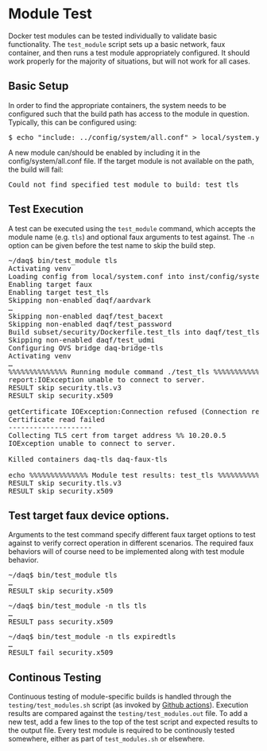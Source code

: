 # Module Test

Docker test modules can be tested individually to validate basic functionality. The `test_module`
script sets up a basic network, faux container, and then runs a test module appropriately
configured. It should work properly for the majority of situations, but will not work for all cases.

## Basic Setup

In order to find the appropriate containers, the system needs to be configured such that the build
path has access to the module in question. Typically, this can be configured using:
<pre>$ echo "include: ../config/system/all.conf" > local/system.yaml</pre>
A new module can/should be enabled by
including it in the config/system/all.conf file. If the target module is not available on the path,
the build will fail:
<pre>Could not find specified test module to build: test_tls</pre>

## Test Execution

A test can be executed using the `test_module` command, which accepts the module name (e.g. `tls`)
and optional faux arguments to test against. The `-n` option can be given before the test name to
skip the build step.

<pre>
~/daq$ bin/test_module tls
Activating venv
Loading config from local/system.conf into inst/config/system.conf
Enabling target faux
Enabling target test_tls
Skipping non-enabled daqf/aardvark
&hellip;
Skipping non-enabled daqf/test_bacext
Skipping non-enabled daqf/test_password
Build subset/security/Dockerfile.test_tls into daqf/test_tls, log to build/docker_build.test_tls...
Skipping non-enabled daqf/test_udmi
Configuring OVS bridge daq-bridge-tls
Activating venv
&hellip;
%%%%%%%%%%%%%% Running module command ./test_tls %%%%%%%%%%%%%%%
report:IOException unable to connect to server.
RESULT skip security.tls.v3
RESULT skip security.x509

getCertificate IOException:Connection refused (Connection refused)
Certificate read failed
--------------------
Collecting TLS cert from target address %% 10.20.0.5
IOException unable to connect to server.

Killed containers daq-tls daq-faux-tls

echo %%%%%%%%%%%%%% Module test results: test_tls %%%%%%%%%%%%%%%
RESULT skip security.tls.v3
RESULT skip security.x509
</pre>

## Test target faux device options.

Arguments to the test command specify different faux target options to test against to verify
correct operation in different scenarios. The required faux behaviors will of course need to be
implemented along with test module behavior.

<pre>
~/daq$ bin/test_module tls
&hellip;
RESULT skip security.x509
</pre>

<pre>
~/daq$ bin/test_module -n tls tls
&hellip;
RESULT pass security.x509
</pre>

<pre>
~/daq$ bin/test_module -n tls expiredtls
&hellip;
RESULT fail security.x509
</pre>

## Continous Testing

Continuous testing of module-specific builds is handled through the `testing/test_modules.sh`
script (as invoked by [Github actions](https://github.com/faucetsdn/daq/actions)). Execution results are compared against the
`testing/test_modules.out` file. To add a new test, add a few lines to the top of the test script
and expected results to the output file. Every test module is required to be continously tested
somewhere, either as part of `test_modules.sh` or elsewhere.
